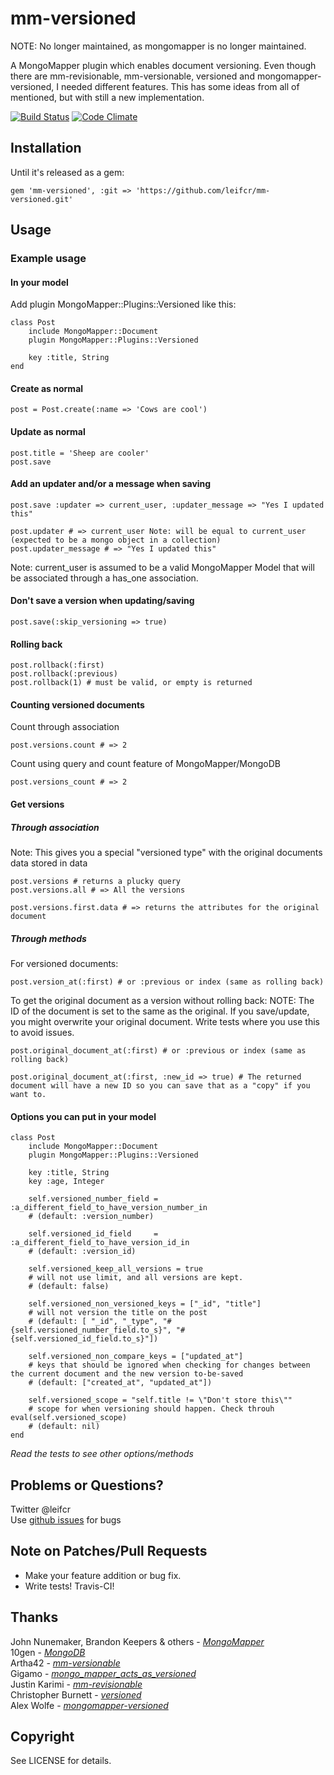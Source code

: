 mm-versioned
============

NOTE: No longer maintained, as mongomapper is no longer maintained.

A MongoMapper plugin which enables document versioning.
Even though there are mm-revisionable, mm-versionable, versioned and mongomapper-versioned, I needed different features.
This has some ideas from all of mentioned, but with still a new implementation.

[![Build Status](https://secure.travis-ci.org/leifcr/mm-versioned.png)](http://travis-ci.org/leifcr/mm-versioned) [![Code Climate](https://codeclimate.com/badge.png)](https://codeclimate.com/github/leifcr/mm-versioned)


Installation
------------------------------------

Until it's released as a gem:

    gem 'mm-versioned', :git => 'https://github.com/leifcr/mm-versioned.git'


Usage
------------------------------------

### Example usage

#### In your model
Add plugin MongoMapper::Plugins::Versioned like this:

    class Post
        include MongoMapper::Document
        plugin MongoMapper::Plugins::Versioned

        key :title, String
    end

#### Create as normal

    post = Post.create(:name => 'Cows are cool')

#### Update as normal

    post.title = 'Sheep are cooler'
    post.save

#### Add an updater and/or a message when saving

    post.save :updater => current_user, :updater_message => "Yes I updated this"

    post.updater # => current_user Note: will be equal to current_user (expected to be a mongo object in a collection)
    post.updater_message # => "Yes I updated this"

Note: current_user is assumed to be a valid MongoMapper Model that will be associated through a has_one association.

#### Don't save a version when updating/saving
    
    post.save(:skip_versioning => true)

#### Rolling back

    post.rollback(:first)
    post.rollback(:previous)
    post.rollback(1) # must be valid, or empty is returned

#### Counting versioned documents
Count through association

    post.versions.count # => 2
Count using query and count feature of MongoMapper/MongoDB

    post.versions_count # => 2

#### Get versions

##### Through association
Note: This gives you a special "versioned type" with the original documents data stored in data

    post.versions # returns a plucky query
    post.versions.all # => All the versions

    post.versions.first.data # => returns the attributes for the original document

##### Through methods
For versioned documents:

    post.version_at(:first) # or :previous or index (same as rolling back)

To get the original document as a version without rolling back:
NOTE: The ID of the document is set to the same as the original. If you save/update, you might overwrite your original document. Write tests where you use this to avoid issues.

    post.original_document_at(:first) # or :previous or index (same as rolling back)

    post.original_document_at(:first, :new_id => true) # The returned document will have a new ID so you can save that as a "copy" if you want to.


#### Options you can put in your model

    class Post
        include MongoMapper::Document
        plugin MongoMapper::Plugins::Versioned

        key :title, String
        key :age, Integer

        self.versioned_number_field = :a_different_field_to_have_version_number_in 
        # (default: :version_number)
        
        self.versioned_id_field     = :a_different_field_to_have_version_id_in 
        # (default: :version_id)
        
        self.versioned_keep_all_versions = true 
        # will not use limit, and all versions are kept.
        # (default: false) 
        
        self.versioned_non_versioned_keys = ["_id", "title"] 
        # will not version the title on the post
        # (default: [ "_id", "_type", "#{self.versioned_number_field.to_s}", "#{self.versioned_id_field.to_s}"]) 

        self.versioned_non_compare_keys = ["updated_at"]
        # keys that should be ignored when checking for changes between the current document and the new version to-be-saved
        # (default: ["created_at", "updated_at"])

        self.versioned_scope = "self.title != \"Don't store this\""
        # scope for when versioning should happen. Check throuh eval(self.versioned_scope)
        # (default: nil)
    end

_Read the tests to see other options/methods_


Problems or Questions?
------------------------------------

Twitter @leifcr<br />
Use [github issues](https://github.com/leifcr/mm-versioned/issues) for bugs


Note on Patches/Pull Requests
------------------------------------

- Make your feature addition or bug fix.
- Write tests! Travis-CI!


Thanks
------------------------------------

John Nunemaker, Brandon Keepers & others - [_MongoMapper_](github.com/jnunemaker/mongomapper)<br />
10gen  - [_MongoDB_](http://www.mongodb.org)<br />
Artha42 - [_mm-versionable_](https://github.com/artha42/mm-versionable)<br />
Gigamo - [_mongo_mapper_acts_as_versioned_](https://github.com/gigamo/mongo_mapper_acts_as_versioned)<br />
Justin Karimi - [_mm-revisionable_](https://github.com/billy-ran-away/mm-revisionable)<br />
Christopher Burnett - [_versioned_](https://github.com/twoism/versioned)<br />
Alex Wolfe - [_mongomapper-versioned_](https://github.com/alexkwolfe/mongomapper-versioned)<br />


Copyright
------------------------------------
See LICENSE for details.
